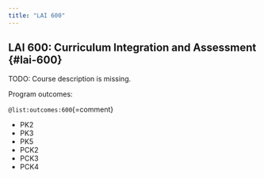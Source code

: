 ```yaml
---
title: "LAI 600"
---
```


## LAI 600: Curriculum Integration and Assessment {#lai-600}

TODO: Course description is missing.

Program outcomes:

` @list:outcomes:600 `{=comment}

 - PK2
 - PK3
 - PK5
 - PCK2
 - PCK3
 - PCK4